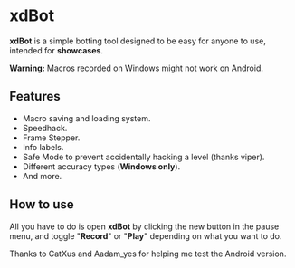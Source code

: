 # xdBot

**xdBot** is a simple botting tool designed to be easy for anyone to use, intended for **showcases**.

**Warning:** Macros recorded on Windows might not work on Android.

## Features

- Macro saving and loading system.
- Speedhack.
- Frame Stepper.
- Info labels.
- Safe Mode to prevent accidentally hacking a level (thanks viper).
- Different accuracy types (**Windows only**).
- And more.

## How to use

All you have to do is open **xdBot** by clicking the new button in the pause menu, and toggle "**Record**" or "**Play**" depending on what you want to do.

Thanks to CatXus and Aadam_yes for helping me test the Android version.
